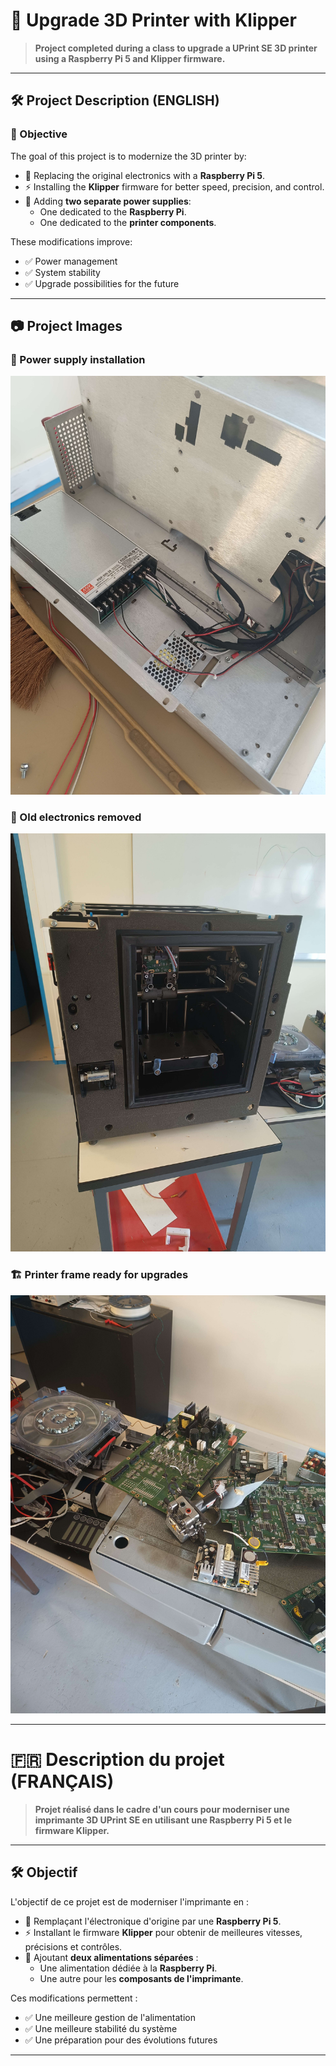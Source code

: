 # 🚀 Upgrade 3D Printer with Klipper

> **Project completed during a class to upgrade a UPrint SE 3D printer using a Raspberry Pi 5 and Klipper firmware.**

---

## 🛠️ Project Description (ENGLISH)

### 🎯 Objective

The goal of this project is to modernize the 3D printer by:

- 🔄 Replacing the original electronics with a **Raspberry Pi 5**.
- ⚡ Installing the **Klipper** firmware for better speed, precision, and control.
- 🔌 Adding **two separate power supplies**:
  - One dedicated to the **Raspberry Pi**.
  - One dedicated to the **printer components**.

These modifications improve:
- ✅ Power management
- ✅ System stability
- ✅ Upgrade possibilities for the future

---

## 📷 Project Images

### 🔧 Power supply installation
![Power supply installation](IMG20252.jpg)

### 🧹 Old electronics removed
![Old electronics removed](IMG20259.jpg)

### 🏗️ Printer frame ready for upgrades
![Printer frame ready](IMG945.jpg)


---

# 🇫🇷 Description du projet (FRANÇAIS)

> **Projet réalisé dans le cadre d'un cours pour moderniser une imprimante 3D UPrint SE en utilisant une Raspberry Pi 5 et le firmware Klipper.**

---

## 🛠️ Objectif

L'objectif de ce projet est de moderniser l'imprimante en :

- 🔄 Remplaçant l'électronique d'origine par une **Raspberry Pi 5**.
- ⚡ Installant le firmware **Klipper** pour obtenir de meilleures vitesses, précisions et contrôles.
- 🔌 Ajoutant **deux alimentations séparées** :
  - Une alimentation dédiée à la **Raspberry Pi**.
  - Une autre pour les **composants de l'imprimante**.

Ces modifications permettent :
- ✅ Une meilleure gestion de l'alimentation
- ✅ Une meilleure stabilité du système
- ✅ Une préparation pour des évolutions futures



---
